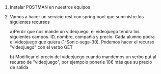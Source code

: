 1) Instalar POSTMAN en nuestros equipos

2) Vamos a hacer un servicio rest con spring boot que suministre los siguientes
recursos
   
	
	a)Perdir que nos mande un videojuego, el videojuego tendra
	los siguientes campos. ID, nombre, compañia y precio. Cada alumno 
	podra el videojuego que quiera (1-Sonic-sega-30).
	Podemos hacer el recurso "videojuego" con el verbo GET
	
	b) Modificar el precio del videojuego cuando mandemos un verbo put
	al recurso de "videojuego", por ejempolo ponerle 10€ más que su precio
	de salida
	
